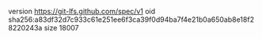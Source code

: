 version https://git-lfs.github.com/spec/v1
oid sha256:a83df32d7c933c61e251ee6f3ca39f0d94ba7f4e21b0a650ab8e18f28220243a
size 18007
